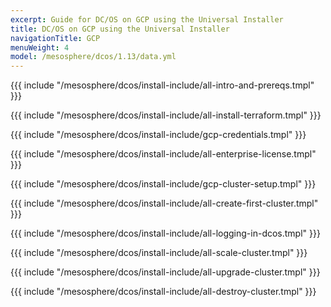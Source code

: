 ```yaml
---
excerpt: Guide for DC/OS on GCP using the Universal Installer
title: DC/OS on GCP using the Universal Installer
navigationTitle: GCP
menuWeight: 4
model: /mesosphere/dcos/1.13/data.yml
---
```


{{{ include "/mesosphere/dcos/install-include/all-intro-and-prereqs.tmpl" }}}

{{{ include "/mesosphere/dcos/install-include/all-install-terraform.tmpl" }}}

{{{ include "/mesosphere/dcos/install-include/gcp-credentials.tmpl" }}}

{{{ include "/mesosphere/dcos/install-include/all-enterprise-license.tmpl" }}}

{{{ include "/mesosphere/dcos/install-include/gcp-cluster-setup.tmpl" }}}

{{{ include "/mesosphere/dcos/install-include/all-create-first-cluster.tmpl" }}}

{{{ include "/mesosphere/dcos/install-include/all-logging-in-dcos.tmpl" }}}

{{{ include "/mesosphere/dcos/install-include/all-scale-cluster.tmpl" }}}

{{{ include "/mesosphere/dcos/install-include/all-upgrade-cluster.tmpl" }}}

{{{ include "/mesosphere/dcos/install-include/all-destroy-cluster.tmpl" }}}
